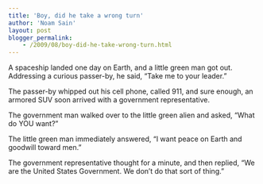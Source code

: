 ```yaml
---
title: 'Boy, did he take a wrong turn'
author: 'Noam Sain'
layout: post
blogger_permalink:
    - /2009/08/boy-did-he-take-wrong-turn.html
---
```


A spaceship landed one day on Earth, and a little green man got out. Addressing a curious passer-by, he said, “Take me to your leader.”  
  
The passer-by whipped out his cell phone, called 911, and sure enough, an armored SUV soon arrived with a government representative.

The government man walked over to the little green alien and asked, “What do YOU want?”

The little green man immediately answered, “I want peace on Earth and goodwill toward men.”

The government representative thought for a minute, and then replied, “We are the United States Government. We don’t do that sort of thing.”